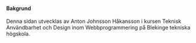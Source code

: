 #### Bakgrund

Denna sidan utvecklas av Anton Johnsson Håkansson
i kursen Teknisk Användbarhet och Design inom
Webbprogrammering på Blekinge tekniska högskola.

